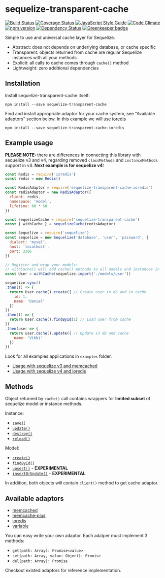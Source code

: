 # sequelize-transparent-cache

[![Build Status](https://travis-ci.org/DanielHreben/sequelize-transparent-cache.svg?branch=master)](https://travis-ci.org/DanielHreben/sequelize-transparent-cache)
[![Coverage Status](https://codecov.io/gh/DanielHreben/sequelize-transparent-cache/branch/master/graph/badge.svg)](https://codecov.io/gh/DanielHreben/sequelize-transparent-cache)
[![JavaScript Style Guide](https://img.shields.io/badge/code_style-standard-brightgreen.svg)](https://standardjs.com)
[![Code Climate](https://codeclimate.com/github/DanielHreben/sequelize-transparent-cache/badges/gpa.svg)](https://codeclimate.com/github/DanielHreben/sequelize-transparent-cache)
[![npm version](https://badge.fury.io/js/sequelize-transparent-cache.svg)](https://badge.fury.io/js/sequelize-transparent-cache)
[![Dependency Status](https://david-dm.org/DanielHreben/sequelize-transparent-cache.svg)](https://www.versioneye.com/user/projects/5922c858da94de003b9f63af)
[![Greenkeeper badge](https://badges.greenkeeper.io/DanielHreben/sequelize-transparent-cache.svg)](https://greenkeeper.io/)

Simple to use and universal cache layer for Sequelize.
* Abstract: does not depends on underlying database, or cache specific
* Transparent: objects returned from cache are regular Sequelize instances with all your methods
* Explicit: all calls to cache comes through `cache()` method
* Lightweight: zero additional dependencies

## Installation

Install sequelize-transparent-cache itself:

```npm install --save sequelize-transparent-cache```

Find and install appropriate adaptor for your cache system, see "Available adaptors" section below.
In this example we will use [ioredis](https://www.npmjs.com/package/ioredis)

```npm install --save sequelize-transparent-cache-ioredis```

## Example usage
**PLEASE NOTE:** there are differences in connecting this library with sequelize v3 and v4, regarding removed `classMethods` and `instanceMethods` support in v4.
**Next example is for sequelize v4:**

```javascript
const Redis = require('ioredis')
const redis = new Redis()

const RedisAdaptor = require('sequelize-transparent-cache-ioredis')
const redisAdaptor = new RedisAdaptor({
  client: redis,
  namespace: 'model',
  lifetime: 60 * 60
})

const sequelizeCache = require('sequelize-transparent-cache')
const { withCache } = sequelizeCache(redisAdaptor)

const Sequelize = require('sequelize')
const sequelize = new Sequelize('database', 'user', 'password', {
  dialect: 'mysql',
  host: 'localhost',
  port: 3306
})

// Register and wrap your models:
// withCache() will add cache() methods to all models and instances in sequelize v4
const User = withCache(sequelize.import('./models/user'))

sequelize.sync()
.then(() => {
  return User.cache().create({ // Create user in db and in cache
    id: 1,
    name: 'Daniel'
  })
})
.then(() => {
  return User.cache().findById(1) // Load user from cache
})
.then(user => {
  return user.cache().update({ // Update in db and cache
    name: 'Vikki'
  })
})

```

Look for all examples applications in `examples` folder.
* [Usage with sequelize v3 and memcached](https://github.com/DanielHreben/sequelize-transparent-cache/blob/master/examples/sequelize-v3-memcached)
* [Usage with sequelize v4 and ioredis](https://github.com/DanielHreben/sequelize-transparent-cache/blob/master/examples/sequelize-v4-redis)


## Methods

Object returned by `cache()` call contains wrappers for **limited subset** of sequelize model or instance methods.

Instance:
  * [`save()`](http://docs.sequelizejs.com/class/lib/model.js~Model.html#instance-method-save)
  * [`update()`](http://docs.sequelizejs.com/class/lib/model.js~Model.html#static-method-update)
  * [`destroy()`](http://docs.sequelizejs.com/class/lib/model.js~Model.html#instance-method-destroy)
  * [`reload()`](http://docs.sequelizejs.com/class/lib/model.js~Model.html#instance-method-reload)

Model:
  * [`create()`](http://docs.sequelizejs.com/class/lib/model.js~Model.html#static-method-create)
  * [`findById()`](http://docs.sequelizejs.com/class/lib/model.js~Model.html#static-method-findById)
  * [`upsert()`](http://docs.sequelizejs.com/class/lib/model.js~Model.html#static-method-upsert) - **EXPERIMENTAL**
  * [`insertOrUpdate()`](http://docs.sequelizejs.com/class/lib/model.js~Model.html#static-method-upsert) - **EXPERIMENTAL**

In addition, both objects will contain `client()` method to get cache adaptor.

## Available adaptors

* [memcached](https://www.npmjs.com/package/sequelize-transparent-cache-memcached)
* [memcache-plus](https://www.npmjs.com/package/sequelize-transparent-cache-memcache-plus)
* [ioredis](https://www.npmjs.com/package/sequelize-transparent-cache-ioredis)
* [variable](https://www.npmjs.com/package/sequelize-transparent-cache-variable)

You can easy write your own adaptor. Each adatper must implement 3 methods:

* `get(path: Array): Promise<value>`
* `set(path: Array, value: Object): Promise`
* `del(path: Array): Promise`

Checkout existed adaptors for reference implementation.

